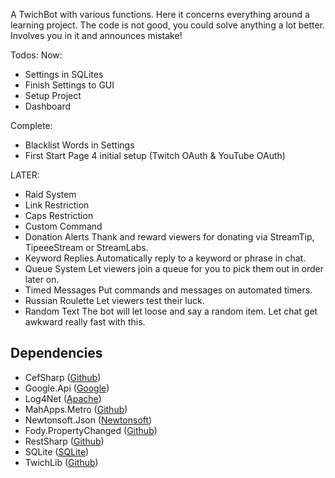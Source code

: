 A TwichBot with various functions. 
Here it concerns everything around a learning project. 
The code is not good, you could solve anything a lot better. 
Involves you in it and announces mistake!


Todos:
Now:
- Settings in SQLites
- Finish Settings to GUI
- Setup Project
- Dashboard


Complete:
- Blacklist Words in Settings
- First Start Page 4 initial setup (Twitch OAuth & YouTube OAuth)




LATER:
- Raid System
- Link Restriction
- Caps Restriction
- Custom Command 
- Donation Alerts Thank and reward viewers for donating via StreamTip, TipeeeStream or StreamLabs.
- Keyword Replies Automatically reply to a keyword or phrase in chat.
- Queue System Let viewers join a queue for you to pick them out in order later on.
- Timed Messages Put commands and messages on automated timers.
- Russian Roulette Let viewers test their luck.
- Random Text The bot will let loose and say a random item. Let chat get awkward really fast with this.



## Dependencies

* CefSharp ([Github](https://github.com/cefsharp/CefSharp))
* Google.Api ([Google](https://developers.google.com/api-client-library/dotnet/))
* Log4Net ([Apache](http://logging.apache.org/log4net/))
* MahApps.Metro ([Github](https://github.com/MahApps/MahApps.Metro))
* Newtonsoft.Json ([Newtonsoft](http://www.newtonsoft.com/json))
* Fody.PropertyChanged ([Github](https://github.com/Fody/PropertyChanged))
* RestSharp ([Github](https://github.com/restsharp/RestSharp))
* SQLite ([SQLite](https://system.data.sqlite.org/index.html/doc/trunk/www/index.wiki))
* TwichLib ([Github](https://github.com/swiftyspiffy/TwitchLib))
